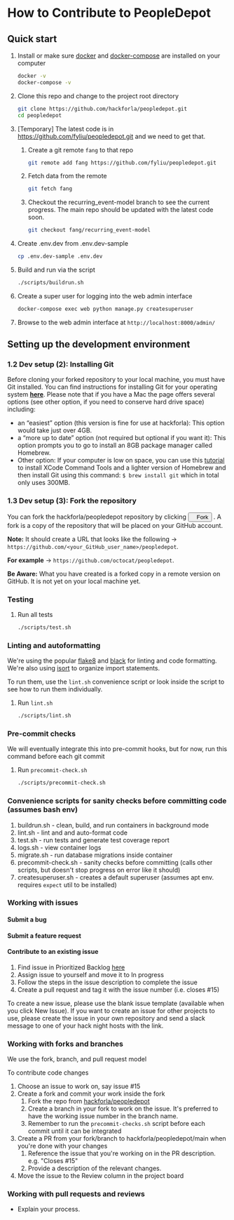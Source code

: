 # How to Contribute to PeopleDepot

## Quick start

1. Install or make sure [docker][docker-install] and [docker-compose][docker-compose-install] are installed on your computer

    ```bash
    docker -v
    docker-compose -v
    ```

1. Clone this repo and change to the project root directory

    ```bash
    git clone https://github.com/hackforla/peopledepot.git
    cd peopledepot
    ```

1. [Temporary] The latest code is in https://github.com/fyliu/peopledepot.git and we need to get that.

   1. Create a git remote `fang` to that repo

       ```bash
       git remote add fang https://github.com/fyliu/peopledepot.git
       ```

   1. Fetch data from the remote

       ```bash
       git fetch fang
       ```

   1. Checkout the recurring_event-model branch to see the current progress. The main repo should be updated with the latest code soon.

       ```bash
       git checkout fang/recurring_event-model
       ```

1. Create .env.dev from .env.dev-sample

    ```bash
    cp .env.dev-sample .env.dev
    ```

1. Build and run via the script

    ```bash
    ./scripts/buildrun.sh
    ```

1. Create a super user for logging into the web admin interface

    ```bash
    docker-compose exec web python manage.py createsuperuser
    ```

1. Browse to the web admin interface at `http://localhost:8000/admin/`

## Setting up the development environment


### **1.2 Dev setup (2): Installing Git**

Before cloning your forked repository to your local machine, you must have Git installed. You can find instructions for installing Git for your operating system [**here**](https://git-scm.com/book/en/v2/Getting-Started-Installing-Git). Please note that if you have a Mac the page offers several options (see other option, if you need to conserve hard drive space) including:

- an “easiest” option (this version is fine for use at hackforla): This option would take just over 4GB.
- a “more up to date” option (not required but optional if you want it): This option prompts you to go to install an 8GB package manager called Homebrew. 
- Other option: If your computer is low on space, you can use this [tutorial](https://www.datacamp.com/community/tutorials/homebrew-install-use) to install XCode Command Tools and a lighter version of Homebrew and then install Git using this command: ```$ brew install git```  which in total only uses 300MB.

### **1.3 Dev setup (3): Fork the repository**

You can fork the hackforla/peopledepot repository by clicking <a href="https://github.com/hackforla/peopledepot/fork"> <button> <img src="https://user-images.githubusercontent.com/17777237/54873012-40fa5b00-4dd6-11e9-98e0-cc436426c720.png" width="8px"> Fork</button></a>
. A fork is a copy of the repository that will be placed on your GitHub account.

**Note:** It should create a URL that looks like the following -> `https://github.com/<your_GitHub_user_name>/peopledepot`.

**For example** -> `https://github.com/octocat/peopledepot`.

**Be Aware:** What you have created is a forked copy in a remote version on GitHub. It is not yet on your local machine yet.

### Testing

1. Run all tests

    ```bash
    ./scripts/test.sh
    ```

### Linting and autoformatting

We're using the popular [flake8][flake8-docs] and [black][black-docs] for linting and code formatting. We're also using [isort][isort-docs] to organize import statements.

To run them, use the `lint.sh` convenience script or look inside the script to see how to run them individually.

1. Run `lint.sh`

    ```bash
    ./scripts/lint.sh
    ```

### Pre-commit checks

We will eventually integrate this into pre-commit hooks, but for now, run this command before each git commit

1. Run `precommit-check.sh`

    ```bash
    ./scripts/precommit-check.sh
    ```

### Convenience scripts for sanity checks before committing code (assumes bash env)

1. buildrun.sh - clean, build, and run containers in background mode
1. lint.sh - lint and and auto-format code
1. test.sh - run tests and generate test coverage report
1. logs.sh - view container logs
1. migrate.sh - run database migrations inside container
1. precommit-check.sh - sanity checks before committing (calls other scripts, but doesn't stop progress on error like it should)
1. createsuperuser.sh - creates a default superuser (assumes apt env. requires `expect` util to be installed)

### Working with issues

#### Submit a bug

#### Submit a feature request

#### Contribute to an existing issue

1. Find issue in Prioritized Backlog [here](https://github.com/hackforla/peopledepot/projects/1)
1. Assign issue to yourself and move it to In progress
1. Follow the steps in the issue description to complete the issue
1. Create a pull request and tag it with the issue number (i.e. closes #15)

To create a new issue, please use the blank issue template (available when you click New Issue).  If you want to create an issue for other projects to use, please create the issue in your own repository and send a slack message to one of your hack night hosts with the link.

### Working with forks and branches

We use the fork, branch, and pull request model

To contribute code changes

1. Choose an issue to work on, say issue #15
1. Create a fork and commit your work inside the fork
   1. Fork the repo from [hackforla/peopledepot](https://github.com/hackforla/peopledepot)
   1. Create a branch in your fork to work on the issue. It's preferred to have the working issue number in the branch name.
   1. Remember to run the `precommit-checks.sh` script before each commit until it can be integrated
1. Create a PR from your fork/branch to hackforla/peopledepot/main when you're done with your changes
   1. Reference the issue that you're working on in the PR description. e.g. "Closes #15"
   1. Provide a description of the relevant changes.
1. Move the issue to the Review column in the project board

### Working with pull requests and reviews

- Explain your process.

[docker-install]: https://docs.docker.com/get-docker/
[docker-compose-install]: https://docs.docker.com/compose/install/
[flake8-docs]: https://github.com/pycqa/flake8
[black-docs]: https://github.com/psf/black
[isort-docs]: https://github.com/pycqa/isort/


